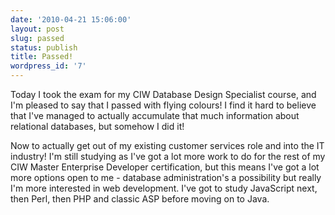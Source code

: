 ```yaml
---
date: '2010-04-21 15:06:00'
layout: post
slug: passed
status: publish
title: Passed!
wordpress_id: '7'
---
```


Today I took the exam for my CIW Database Design Specialist course, and I'm pleased to say that I passed with flying colours! I find it hard to believe that I've managed to actually accumulate that much information about relational databases, but somehow I did it!

Now to actually get out of my existing customer services role and into the IT industry! I'm still studying as I've got a lot more work to do for the rest of my CIW Master Enterprise Developer certification, but this means I've got a lot more options open to me - database administration's a possibility but really I'm more interested in web development. I've got to study JavaScript next, then Perl, then PHP and classic ASP before moving on to Java.

